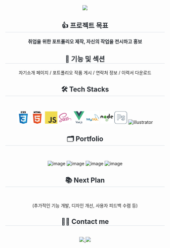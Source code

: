 <div align= "center">
    <img src="https://capsule-render.vercel.app/api?type=rounded&color=f8c76b&height=120&text=여진'S%20포트폴리오%20홈페이지&animation=&fontColor=000000&fontSize=50" />
</div>

<!-- /project/ -->
<div align= "center"> 
  <h2 style="border-bottom: 1px solid #d8dee4; color: #282d33;"> 👍 프로젝트 목표 </h2>  
  <div style="font-weight: 700; font-size: 15px; text-align: center; color: #282d33;"> 취업을 위한 포트폴리오 제작, 자신의 작업을 전시하고 홍보 </div> 
</div>

<!-- /section/ -->
<div align= "center">
  <h2 style="border-bottom: 1px solid #d8dee4; color: #282d33;"> 📑 기능 및 섹션 </h2>
  <p> 자기소개 페이지 / 포트폴리오 작품 게시 / 연락처 정보 / 이력서 다운로드</p>
</div>

<!-- /Stacks/ -->
<div align= "center">
  <h2 style="border-bottom: 1px solid #d8dee4; color: #282d33;"> 🛠️ Tech Stacks </h2> <br> 
  <div style="margin: 0 auto; text-align: center;" align= "center"> 
      <p align="center"> 
          <img src="https://raw.githubusercontent.com/devicons/devicon/master/icons/css3/css3-original-wordmark.svg" alt="css3" width="40" height="40"/> 
          <img src="https://raw.githubusercontent.com/devicons/devicon/master/icons/html5/html5-original-wordmark.svg" alt="html5" width="40" height="40"/> 
          <img src="https://raw.githubusercontent.com/devicons/devicon/master/icons/javascript/javascript-original.svg" alt="javascript" width="40" height="40"/>
          <img src="https://raw.githubusercontent.com/devicons/devicon/master/icons/sass/sass-original.svg" alt="sass" width="40" height="40"/>
          <img src="https://raw.githubusercontent.com/devicons/devicon/master/icons/vuejs/vuejs-original-wordmark.svg" alt="vuejs" width="40" height="40"/>          
          <img src="https://raw.githubusercontent.com/devicons/devicon/master/icons/mysql/mysql-original-wordmark.svg" alt="mysql" width="40" height="40"/> 
          <img src="https://raw.githubusercontent.com/devicons/devicon/master/icons/nodejs/nodejs-original-wordmark.svg" alt="nodejs" width="40" height="40"/> 
          <img src="https://raw.githubusercontent.com/devicons/devicon/master/icons/photoshop/photoshop-line.svg" alt="photoshop" width="40" height="40"/> 
          <img src="https://www.vectorlogo.zone/logos/adobe_illustrator/adobe_illustrator-icon.svg" alt="illustrator" width="40" height="40"/> 
      </p>
  </div>
</div>

<!-- /portfolio/ -->
<div align= "center">
    <h2 style="border-bottom: 1px solid #d8dee4; color: #282d33;"> 🗂 Portfolio </h2> <br>
<div style="margin: 0 auto; text-align: center;" align= "center">
    
![image](https://github.com/jinekids/personal-v2/assets/150096604/cdf5a998-2dd4-4999-ac76-af88ad8e2c10)
![image](https://github.com/jinekids/personal-v2/assets/150096604/92914aef-ef40-4377-9b47-4b804458ad67)
![image](https://github.com/jinekids/personal-v2/assets/150096604/762ba90f-5d71-4d59-b84a-69513f3e4d8a)
![image](https://github.com/jinekids/personal-v2/assets/150096604/9b364205-59df-4f1c-aa6f-382bfd48fba3)

</div>


</div>


<!-- /next plan/ -->
<div align= "center">
  <h2 style="border-bottom: 1px solid #d8dee4; color: #282d33;"> 📚 Next Plan </h2> <br>
  <p>(추가적인 기능 개발, 디자인 개선, 사용자 피드백 수렴 등)</p>
</div>


<!-- /Contact/ -->
<div align= "center">
  <h2 style="border-bottom: 1px solid #d8dee4; color: #282d33;"> 🧑‍💻 Contact me </h2> <br> 
  <div align= "center"> 
      <a href=> 
        <img src="https://img.shields.io/badge/Instagram-E4405F?style=flat-square&logo=Instagram&logoColor=white&link="> 
      </a>
      <a href=mailto:sibadubu0707@gmail.com> 
        <img src="https://img.shields.io/badge/Gmail-EA4335?style=flat-square&logo=Gmail&logoColor=white&link=mailto:sibadubu0707@gmail.com"> 
      </a>
  </div>  
    <br> 
  <div align= "center">  </div> 
</div>



